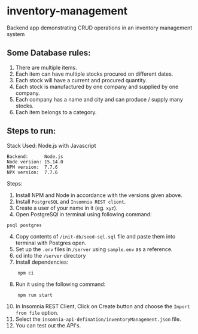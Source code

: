 # inventory-management
Backend app demonstrating CRUD operations in an inventory management system

## Some Database rules:
1. There are multiple items.
2. Each item can have multiple stocks procured on different dates.
3. Each stock will have a current and procured quantity.
4. Each stock is manufactured by one company and supplied by one company.
5. Each company has a name and city and can produce / supply many stocks.
6. Each item belongs to a category.

## Steps to run:
Stack Used: Node.js with Javascript

```
Backend:      Node.js
Node version: 15.14.0 
NPM version:  7.7.6 
NPX version:  7.7.6 
```

Steps:

1. Install NPM and Node in accordance with the versions given above.
2. Install `PostgreSQL` and `Insomnia REST client`.
3. Create a user of your name in it (eg. `xyz`).
4. Open PostgreSQl in terminal using following command:
```
psql postgres
```
4. Copy contents of `/init-db/seed-sql.sql` file and paste them into terminal with Postgres open.
5. Set up the `.env` files in `/server` using `sample.env` as a reference.
6. cd into the `/server` directory
7. Install dependencies:
```
    npm ci
```
8. Run it using the following command:
```
    npm run start
```
10. In Insomnia REST Client, Click on Create button and choose the `Import from file` option.
11. Select the `insomnia-api-defination/inventoryManagement.json` file.
12. You can test out the API's.
